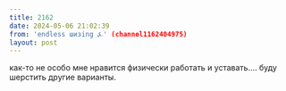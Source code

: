 ```yaml
---
title: 2162
date: 2024-05-06 21:02:39
from: 'endless шизing ⍼' (channel1162404975)
layout: post
---
```


как-то не особо мне нравится физически работать и уставать.... буду шерстить другие варианты.

